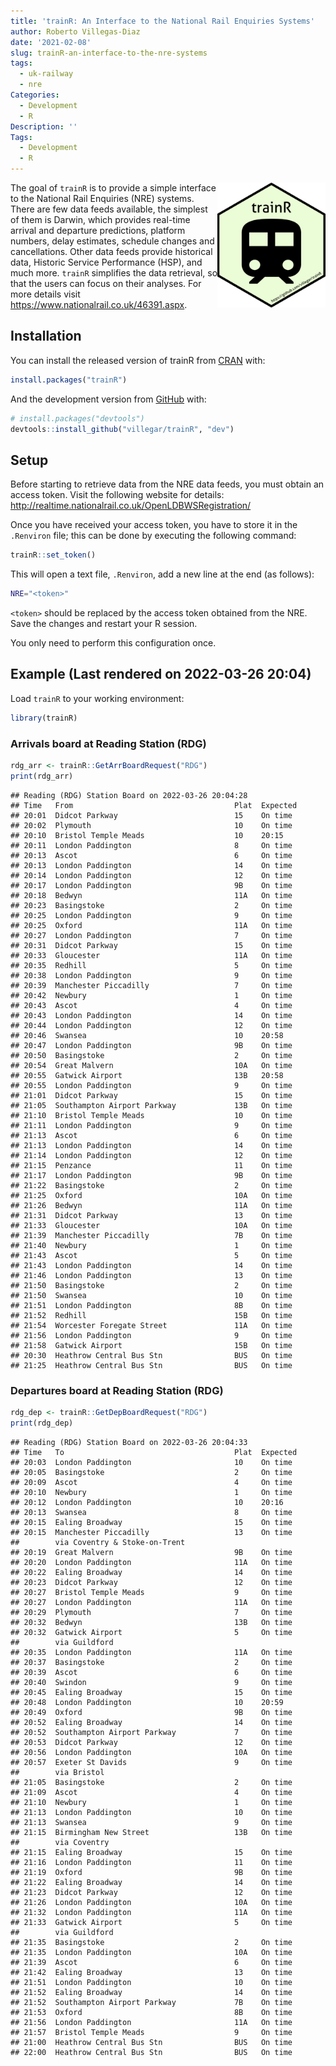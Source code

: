 ```yaml
---
title: 'trainR: An Interface to the National Rail Enquiries Systems'
author: Roberto Villegas-Diaz
date: '2021-02-08'
slug: trainR-an-interface-to-the-nre-systems
tags:
  - uk-railway
  - nre
Categories:
  - Development
  - R
Description: ''
Tags:
  - Development
  - R
---
```


<img src="https://raw.githubusercontent.com/villegar/trainR/main/inst/images/logo.png" alt="logo" align="right" height=200px/>

The goal of `trainR` is to provide a simple interface to the 
National Rail Enquiries (NRE) systems. There are few data feeds 
available, the simplest of them is Darwin, which provides real-time 
arrival and departure predictions, platform numbers, delay estimates, 
schedule changes and cancellations. Other data feeds provide historical 
data, Historic Service Performance (HSP), and much more. `trainR` 
simplifies the data retrieval, so that the users can focus on their 
analyses. For more details visit 
https://www.nationalrail.co.uk/46391.aspx.

## Installation

You can install the released version of trainR from [CRAN](https://CRAN.R-project.org) with:

``` r
install.packages("trainR")
```

And the development version from [GitHub](https://github.com/) with:

``` r
# install.packages("devtools")
devtools::install_github("villegar/trainR", "dev")
```

## Setup
Before starting to retrieve data from the NRE data feeds, you must obtain an access token. 
Visit the following website for details: http://realtime.nationalrail.co.uk/OpenLDBWSRegistration/

Once you have received your access token, you have to store it in the `.Renviron` file; this can be 
done by executing the following command:


```r
trainR::set_token()
```

This will open a text file, `.Renviron`, add a new line at the end (as follows):

```bash
NRE="<token>"
```

`<token>` should be replaced by the access token obtained from the NRE. Save the changes and restart 
your R session.

You only need to perform this configuration once.

## Example (Last rendered on 2022-03-26 20:04)

Load `trainR` to your working environment:

```r
library(trainR)
```

### Arrivals board at Reading Station (RDG)


```r
rdg_arr <- trainR::GetArrBoardRequest("RDG")
print(rdg_arr)
```

```
## Reading (RDG) Station Board on 2022-03-26 20:04:28
## Time   From                                    Plat  Expected
## 20:01  Didcot Parkway                          15    On time
## 20:02  Plymouth                                10    On time
## 20:10  Bristol Temple Meads                    10    20:15
## 20:11  London Paddington                       8     On time
## 20:13  Ascot                                   6     On time
## 20:13  London Paddington                       14    On time
## 20:14  London Paddington                       12    On time
## 20:17  London Paddington                       9B    On time
## 20:18  Bedwyn                                  11A   On time
## 20:23  Basingstoke                             2     On time
## 20:25  London Paddington                       9     On time
## 20:25  Oxford                                  11A   On time
## 20:27  London Paddington                       7     On time
## 20:31  Didcot Parkway                          15    On time
## 20:33  Gloucester                              11A   On time
## 20:35  Redhill                                 5     On time
## 20:38  London Paddington                       9     On time
## 20:39  Manchester Piccadilly                   7     On time
## 20:42  Newbury                                 1     On time
## 20:43  Ascot                                   4     On time
## 20:43  London Paddington                       14    On time
## 20:44  London Paddington                       12    On time
## 20:46  Swansea                                 10    20:58
## 20:47  London Paddington                       9B    On time
## 20:50  Basingstoke                             2     On time
## 20:54  Great Malvern                           10A   On time
## 20:55  Gatwick Airport                         13B   20:58
## 20:55  London Paddington                       9     On time
## 21:01  Didcot Parkway                          15    On time
## 21:05  Southampton Airport Parkway             13B   On time
## 21:10  Bristol Temple Meads                    10    On time
## 21:11  London Paddington                       9     On time
## 21:13  Ascot                                   6     On time
## 21:13  London Paddington                       14    On time
## 21:14  London Paddington                       12    On time
## 21:15  Penzance                                11    On time
## 21:17  London Paddington                       9B    On time
## 21:22  Basingstoke                             2     On time
## 21:25  Oxford                                  10A   On time
## 21:26  Bedwyn                                  11A   On time
## 21:31  Didcot Parkway                          13    On time
## 21:33  Gloucester                              10A   On time
## 21:39  Manchester Piccadilly                   7B    On time
## 21:40  Newbury                                 1     On time
## 21:43  Ascot                                   5     On time
## 21:43  London Paddington                       14    On time
## 21:46  London Paddington                       13    On time
## 21:50  Basingstoke                             2     On time
## 21:50  Swansea                                 10    On time
## 21:51  London Paddington                       8B    On time
## 21:52  Redhill                                 15B   On time
## 21:54  Worcester Foregate Street               11A   On time
## 21:56  London Paddington                       9     On time
## 21:58  Gatwick Airport                         15B   On time
## 20:30  Heathrow Central Bus Stn                BUS   On time
## 21:25  Heathrow Central Bus Stn                BUS   On time
```

### Departures board at Reading Station (RDG)


```r
rdg_dep <- trainR::GetDepBoardRequest("RDG")
print(rdg_dep)
```

```
## Reading (RDG) Station Board on 2022-03-26 20:04:33
## Time   To                                      Plat  Expected
## 20:03  London Paddington                       10    On time
## 20:05  Basingstoke                             2     On time
## 20:09  Ascot                                   4     On time
## 20:10  Newbury                                 1     On time
## 20:12  London Paddington                       10    20:16
## 20:13  Swansea                                 8     On time
## 20:15  Ealing Broadway                         15    On time
## 20:15  Manchester Piccadilly                   13    On time
##        via Coventry & Stoke-on-Trent           
## 20:19  Great Malvern                           9B    On time
## 20:20  London Paddington                       11A   On time
## 20:22  Ealing Broadway                         14    On time
## 20:23  Didcot Parkway                          12    On time
## 20:27  Bristol Temple Meads                    9     On time
## 20:27  London Paddington                       11A   On time
## 20:29  Plymouth                                7     On time
## 20:32  Bedwyn                                  13B   On time
## 20:32  Gatwick Airport                         5     On time
##        via Guildford                           
## 20:35  London Paddington                       11A   On time
## 20:37  Basingstoke                             2     On time
## 20:39  Ascot                                   6     On time
## 20:40  Swindon                                 9     On time
## 20:45  Ealing Broadway                         15    On time
## 20:48  London Paddington                       10    20:59
## 20:49  Oxford                                  9B    On time
## 20:52  Ealing Broadway                         14    On time
## 20:52  Southampton Airport Parkway             7     On time
## 20:53  Didcot Parkway                          12    On time
## 20:56  London Paddington                       10A   On time
## 20:57  Exeter St Davids                        9     On time
##        via Bristol                             
## 21:05  Basingstoke                             2     On time
## 21:09  Ascot                                   4     On time
## 21:10  Newbury                                 1     On time
## 21:13  London Paddington                       10    On time
## 21:13  Swansea                                 9     On time
## 21:15  Birmingham New Street                   13B   On time
##        via Coventry                            
## 21:15  Ealing Broadway                         15    On time
## 21:16  London Paddington                       11    On time
## 21:19  Oxford                                  9B    On time
## 21:22  Ealing Broadway                         14    On time
## 21:23  Didcot Parkway                          12    On time
## 21:26  London Paddington                       10A   On time
## 21:32  London Paddington                       11A   On time
## 21:33  Gatwick Airport                         5     On time
##        via Guildford                           
## 21:35  Basingstoke                             2     On time
## 21:35  London Paddington                       10A   On time
## 21:39  Ascot                                   6     On time
## 21:42  Ealing Broadway                         13    On time
## 21:51  London Paddington                       10    On time
## 21:52  Ealing Broadway                         14    On time
## 21:52  Southampton Airport Parkway             7B    On time
## 21:53  Oxford                                  8B    On time
## 21:56  London Paddington                       11A   On time
## 21:57  Bristol Temple Meads                    9     On time
## 21:00  Heathrow Central Bus Stn                BUS   On time
## 22:00  Heathrow Central Bus Stn                BUS   On time
```
